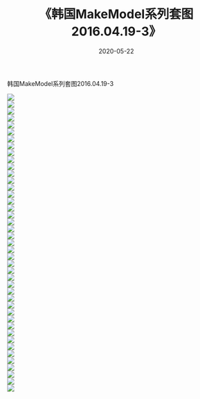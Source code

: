 ﻿---
layout: post
title:  《韩国MakeModel系列套图2016.04.19-3》
date:   2020-05-22
img: http://imgx.orgx.ga/漏D/网络美图/2020/韩国MakeModel系列套图2016.04.19-3/000.jpg
categories: [美女, 清纯, 唯美]
---

韩国MakeModel系列套图2016.04.19-3

  ![](http://imgx.orgx.ga/漏D/网络美图/2020/韩国MakeModel系列套图2016.04.19-3/001.jpg) <br> ![](http://imgx.orgx.ga/漏D/网络美图/2020/韩国MakeModel系列套图2016.04.19-3/002.jpg) <br> ![](http://imgx.orgx.ga/漏D/网络美图/2020/韩国MakeModel系列套图2016.04.19-3/003.jpg) <br> ![](http://imgx.orgx.ga/漏D/网络美图/2020/韩国MakeModel系列套图2016.04.19-3/004.jpg) <br> ![](http://imgx.orgx.ga/漏D/网络美图/2020/韩国MakeModel系列套图2016.04.19-3/005.jpg) <br> ![](http://imgx.orgx.ga/漏D/网络美图/2020/韩国MakeModel系列套图2016.04.19-3/006.jpg) <br> ![](http://imgx.orgx.ga/漏D/网络美图/2020/韩国MakeModel系列套图2016.04.19-3/007.jpg) <br> ![](http://imgx.orgx.ga/漏D/网络美图/2020/韩国MakeModel系列套图2016.04.19-3/008.jpg) <br> ![](http://imgx.orgx.ga/漏D/网络美图/2020/韩国MakeModel系列套图2016.04.19-3/009.jpg) <br> ![](http://imgx.orgx.ga/漏D/网络美图/2020/韩国MakeModel系列套图2016.04.19-3/010.jpg) <br> ![](http://imgx.orgx.ga/漏D/网络美图/2020/韩国MakeModel系列套图2016.04.19-3/011.jpg) <br> ![](http://imgx.orgx.ga/漏D/网络美图/2020/韩国MakeModel系列套图2016.04.19-3/012.jpg) <br> ![](http://imgx.orgx.ga/漏D/网络美图/2020/韩国MakeModel系列套图2016.04.19-3/013.jpg) <br> ![](http://imgx.orgx.ga/漏D/网络美图/2020/韩国MakeModel系列套图2016.04.19-3/014.jpg) <br> ![](http://imgx.orgx.ga/漏D/网络美图/2020/韩国MakeModel系列套图2016.04.19-3/015.jpg) <br> ![](http://imgx.orgx.ga/漏D/网络美图/2020/韩国MakeModel系列套图2016.04.19-3/016.jpg) <br> ![](http://imgx.orgx.ga/漏D/网络美图/2020/韩国MakeModel系列套图2016.04.19-3/017.jpg) <br> ![](http://imgx.orgx.ga/漏D/网络美图/2020/韩国MakeModel系列套图2016.04.19-3/018.jpg) <br> ![](http://imgx.orgx.ga/漏D/网络美图/2020/韩国MakeModel系列套图2016.04.19-3/019.jpg) <br> ![](http://imgx.orgx.ga/漏D/网络美图/2020/韩国MakeModel系列套图2016.04.19-3/020.jpg) <br> ![](http://imgx.orgx.ga/漏D/网络美图/2020/韩国MakeModel系列套图2016.04.19-3/021.jpg) <br> ![](http://imgx.orgx.ga/漏D/网络美图/2020/韩国MakeModel系列套图2016.04.19-3/022.jpg) <br> ![](http://imgx.orgx.ga/漏D/网络美图/2020/韩国MakeModel系列套图2016.04.19-3/023.jpg) <br> ![](http://imgx.orgx.ga/漏D/网络美图/2020/韩国MakeModel系列套图2016.04.19-3/024.jpg) <br> ![](http://imgx.orgx.ga/漏D/网络美图/2020/韩国MakeModel系列套图2016.04.19-3/025.jpg) <br> ![](http://imgx.orgx.ga/漏D/网络美图/2020/韩国MakeModel系列套图2016.04.19-3/026.jpg) <br> ![](http://imgx.orgx.ga/漏D/网络美图/2020/韩国MakeModel系列套图2016.04.19-3/027.jpg) <br> ![](http://imgx.orgx.ga/漏D/网络美图/2020/韩国MakeModel系列套图2016.04.19-3/028.jpg) <br> ![](http://imgx.orgx.ga/漏D/网络美图/2020/韩国MakeModel系列套图2016.04.19-3/029.jpg) <br> ![](http://imgx.orgx.ga/漏D/网络美图/2020/韩国MakeModel系列套图2016.04.19-3/030.jpg) <br> ![](http://imgx.orgx.ga/漏D/网络美图/2020/韩国MakeModel系列套图2016.04.19-3/031.jpg) <br> ![](http://imgx.orgx.ga/漏D/网络美图/2020/韩国MakeModel系列套图2016.04.19-3/032.jpg) <br> ![](http://imgx.orgx.ga/漏D/网络美图/2020/韩国MakeModel系列套图2016.04.19-3/033.jpg) <br> ![](http://imgx.orgx.ga/漏D/网络美图/2020/韩国MakeModel系列套图2016.04.19-3/034.jpg) <br> ![](http://imgx.orgx.ga/漏D/网络美图/2020/韩国MakeModel系列套图2016.04.19-3/035.jpg) <br> ![](http://imgx.orgx.ga/漏D/网络美图/2020/韩国MakeModel系列套图2016.04.19-3/036.jpg) <br> ![](http://imgx.orgx.ga/漏D/网络美图/2020/韩国MakeModel系列套图2016.04.19-3/037.jpg) <br> ![](http://imgx.orgx.ga/漏D/网络美图/2020/韩国MakeModel系列套图2016.04.19-3/038.jpg) <br> ![](http://imgx.orgx.ga/漏D/网络美图/2020/韩国MakeModel系列套图2016.04.19-3/039.jpg) <br> ![](http://imgx.orgx.ga/漏D/网络美图/2020/韩国MakeModel系列套图2016.04.19-3/040.jpg) <br> ![](http://imgx.orgx.ga/漏D/网络美图/2020/韩国MakeModel系列套图2016.04.19-3/041.jpg) <br> ![](http://imgx.orgx.ga/漏D/网络美图/2020/韩国MakeModel系列套图2016.04.19-3/042.jpg) <br> ![](http://imgx.orgx.ga/漏D/网络美图/2020/韩国MakeModel系列套图2016.04.19-3/043.jpg) <br>